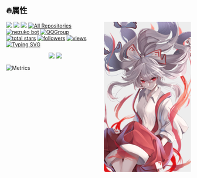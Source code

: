 
<!--
**I-linmeng-I/I-linmeng-I** is a ✨ _special_ ✨ repository because its `README.md` (this file) appears on your GitHub profile.

Here are some ideas to get you started:

- 🔭 I’m currently working on ...
- 🌱 I’m currently learning ...
- 👯 I’m looking to collaborate on ...
- 🤔 I’m looking for help with ...
- 💬 Ask me about ...
- 📫 How to reach me: ...
- 😄 Pronouns: ...
- ⚡ Fun fact: ...
-->
## 🔥属性
<img align="right" width="47%" src="https://github.com/I-linmeng-I/I-linmeng-I/blob/main/84221230_p0.png"/>
  <a href="https://github.com/I-linmeng-I"><img width="50%" src="https://github-readme-stats.vercel.app/api?username=I-linmeng-I&theme=monokai&title_color=ff3068?"></a>
  <a href="https://github.com/I-linmeng-I"><img width="50%" src="https://github-readme-stats.vercel.app/api/top-langs/?username=I-linmeng-I&theme=monokai&layout=compact"></a>
  <a href="https://github.com/I-linmeng-I"><img width="50%" src="http://github-readme-streak-stats.herokuapp.com/?user=I-linmeng-I&theme=monokai&date_format=M%20j%5B%2C%20Y%5D&ring=ff3068&fire=ff3068&sideNums=ff3068"></a>
  <a href="https://github.com/I-linmeng-I?tab=repositories&sort=stargazers" align="left"><img alt="All Repositories" title="All Repositories" src="https://custom-icon-badges.herokuapp.com/badge/-All%20Repos-2962FF?style=for-the-badge&logoColor=white&logo=repo"/></a>
  <a href="https://space.bilibili.com/25121455">
    <img alt="nezuko bot" title="Check out Bilibili" src="https://custom-icon-badges.herokuapp.com/badge/Add%20Nezuko-D15E9B.svg?color=%23E05D44&label=Bot&logo=sdfdfsd&logoColor=white&style=for-the-badge&labelColor=CE4630"/></a> 
  <a href="http://qm.qq.com/cgi-bin/qm/qr?_wv=1027&k=Vk2UPJKkIjanAcIWhT4uz-GV0Im64A3T&authKey=LUsyVQ8MJfmwch93B3%2FOoOvOM2si3ginumdt73fsq1mAGOGUUqD4ykSnWNsNMMlB&noverify=0&group_code=631487094">
    <img alt="QQGroup" title="Join My QQGroup" src="https://custom-icon-badges.herokuapp.com/discord/624217127540359188?color=%23E1AD0E&logo=comments&logoColor=white&style=for-the-badge&labelColor=C79600"/></a><br>
  <a href="https://github.com/I-linmeng-I?tab=repositories&sort=stargazers">
    <img alt="total stars" title="Total stars on GitHub" src="https://custom-icon-badges.herokuapp.com/badge/dynamic/json?logo=star&host=formatted-dynamic-badges.herokuapp.com&formatter=metric&style=for-the-badge&color=55960c&labelColor=%23488207&label=stars&query=%24.stars&url=https%3A%2F%2Fapi.github-star-counter.workers.dev%2Fuser%2FI-linmeng-I"/></a>
  <a href="https://github.com/I-linmeng-I?tab=followers">
    <img alt="followers" title="Follow me on Github" src="https://custom-icon-badges.herokuapp.com/github/followers/I-linmeng-I?color=236ad3&labelColor=1155ba&style=for-the-badge&logo=person-add&label=Follow&logoColor=white"/></a>
  <a href="https://github.com/I-linmeng-I">
    <img alt="views" title="GitHub profile views" src="https://kounter.tk/badge/I-linmeng-I?label=&color=333&style=for-the-badge&cntSuffix=%20Views"/></a>
    <a href="https://git.io/typing-svg"><img src="https://readme-typing-svg.demolab.com?font=ZCOOL+QingKe+HuangYou&size=36&pause=1000&color=E45353&center=true&vCenter=true&width=435&lines=Duel%EF%BC%81%E6%9D%A5%E5%90%A7%EF%BC%8C%E6%97%85%E9%B8%9F%E4%B8%8A%E5%A4%A7%E5%88%86%EF%BC%81;%E7%A0%B4%E9%98%B2%E4%BA%86%2C%E7%8E%A9%E9%AD%94%E6%95%91%E4%BA%86%2C%E7%8B%97%E9%83%BD%E4%B8%8D%E7%8E%A9%E6%97%85%E9%B8%9F%E6%8D%8F" alt="Typing SVG" /></a>
    
<p align="center">
  <a href="https://space.bilibili.com/25121455"><img width="49%" src="https://stats-cards-eight.vercel.app/api/bilibili/?id=25121455&theme=monokai&lang=zh-CN"></a>
  <a href="https://space.bilibili.com/25121455"><img width="49%" src="https://stats-cards-eight.vercel.app/api/mycard/?username=林蒙のゲーム&theme=monokai&lang=zh-CN"></a>
</p>

![Metrics](https://metrics.lecoq.io/I-linmeng-I?template=classic&languages=1&isocalendar=1&stargazers=1&habits=1&followup=1&lines=1&achievements=1&base=header%2C%20activity%2C%20community%2C%20repositories%2C%20metadata&base.indepth=false&base.hireable=false&base.skip=false&isocalendar=false&isocalendar.duration=full-year&languages=false&languages.limit=8&languages.threshold=0%25&languages.other=false&languages.colors=github&languages.sections=most-used&languages.indepth=false&languages.analysis.timeout=15&languages.analysis.timeout.repositories=7.5&languages.categories=markup%2C%20programming&languages.recent.categories=markup%2C%20programming&languages.recent.load=300&languages.recent.days=14&stargazers=false&stargazers.charts=true&stargazers.charts.type=classic&stargazers.worldmap=false&stargazers.worldmap.sample=0&lines=false&lines.sections=base&lines.repositories.limit=4&lines.history.limit=1&habits=false&habits.from=200&habits.days=14&habits.facts=true&habits.charts=false&habits.charts.type=classic&habits.trim=false&habits.languages.limit=8&habits.languages.threshold=0%25&followup=false&followup.sections=repositories&followup.indepth=false&followup.archived=true&achievements=false&achievements.threshold=C&achievements.secrets=true&achievements.display=detailed&achievements.limit=0&config.timezone=America%2FNew_York)
